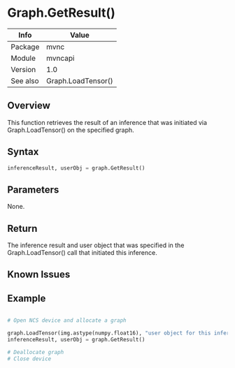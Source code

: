 # Graph.GetResult()

|Info      | Value |
|----------|---------------|
|Package   |  mvnc         |
|Module    |  mvncapi      |
|Version   |  1.0          |
|See also  |Graph.LoadTensor()|

## Overview
This function retrieves the result of an inference that was initiated via Graph.LoadTensor() on the specified graph.  

## Syntax
```python
inferenceResult, userObj = graph.GetResult()
```

## Parameters
None.

## Return
The inference result and user object that was specified in the Graph.LoadTensor() call that initiated this inference.

## Known Issues

## Example
```python

# Open NCS device and allocate a graph

graph.LoadTensor(img.astype(numpy.float16), "user object for this inference")
inferenceResult, userObj = graph.GetResult()

# Deallocate graph
# Close device

```

